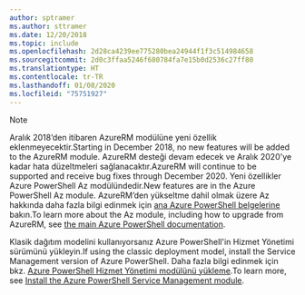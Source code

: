 ```yaml
---
author: sptramer
ms.author: sttramer
ms.date: 12/20/2018
ms.topic: include
ms.openlocfilehash: 2d28ca4239ee775280bea24944f1f3c514984658
ms.sourcegitcommit: 2d0c3ffaa5246f680784fa7e15b0d2536c27ff80
ms.translationtype: HT
ms.contentlocale: tr-TR
ms.lasthandoff: 01/08/2020
ms.locfileid: "75751927"
---
```

> [!NOTE]
> 
> <span data-ttu-id="8a03a-101">Aralık 2018’den itibaren AzureRM modülüne yeni özellik eklenmeyecektir.</span><span class="sxs-lookup"><span data-stu-id="8a03a-101">Starting in December 2018, no new features will be added to the AzureRM module.</span></span> <span data-ttu-id="8a03a-102">AzureRM desteği devam edecek ve Aralık 2020'ye kadar hata düzeltmeleri sağlanacaktır.</span><span class="sxs-lookup"><span data-stu-id="8a03a-102">AzureRM will continue to be supported and receive bug fixes through December 2020.</span></span> <span data-ttu-id="8a03a-103">Yeni özellikler Azure PowerShell Az modülündedir.</span><span class="sxs-lookup"><span data-stu-id="8a03a-103">New features are in the Azure PowerShell Az module.</span></span> <span data-ttu-id="8a03a-104">AzureRM’den yükseltme dahil olmak üzere Az hakkında daha fazla bilgi edinmek için [ana Azure PowerShell belgelerine](/powershell/azure) bakın.</span><span class="sxs-lookup"><span data-stu-id="8a03a-104">To learn more about the Az module, including how to upgrade from AzureRM, see [the main Azure PowerShell documentation](/powershell/azure).</span></span>
>
> <span data-ttu-id="8a03a-105">Klasik dağıtım modelini kullanıyorsanız Azure PowerShell'in Hizmet Yönetimi sürümünü yükleyin.</span><span class="sxs-lookup"><span data-stu-id="8a03a-105">If using the classic deployment model, install the Service Management version of Azure PowerShell.</span></span>
> <span data-ttu-id="8a03a-106">Daha fazla bilgi edinmek için bkz. [Azure PowerShell Hizmet Yönetimi modülünü yükleme](/powershell/azure/servicemanagement/install-azure-ps).</span><span class="sxs-lookup"><span data-stu-id="8a03a-106">To learn more, see [Install the Azure PowerShell Service Management module](/powershell/azure/servicemanagement/install-azure-ps).</span></span>
